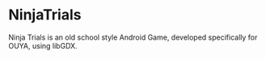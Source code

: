 NinjaTrials
===========

Ninja Trials is an old school style Android Game, developed specifically for OUYA, using libGDX.

